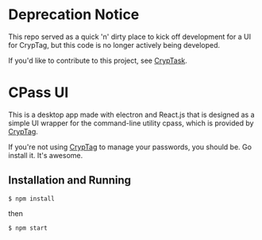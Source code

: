 # Deprecation Notice

This repo served as a quick 'n' dirty place to kick off development for a UI for CrypTag, but
this code is no longer actively being developed.

If you'd like to contribute to this project, see [CrypTask](https://github.com/elimisteve/cryptask).

# CPass UI

This is a desktop app made with electron and React.js that is designed as a simple UI wrapper for
the command-line utility cpass, which is provided by [CrypTag](https://github.com/elimisteve/cryptag).

If you're not using [CrypTag](https://github.com/elimisteve/cryptag) to manage your passwords, you
should be. Go install it. It's awesome.

## Installation and Running

``` $ npm install ```

then

``` $ npm start ```
